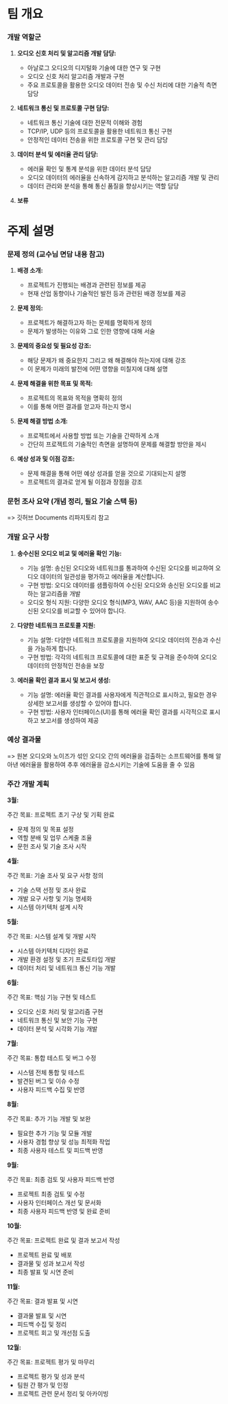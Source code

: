 # 팀 개요

### 개발 역할군

1. **오디오 신호 처리 및 알고리즘 개발 담당:**
   - 아날로그 오디오의 디지털화 기술에 대한 연구 및 구현
   - 오디오 신호 처리 알고리즘 개발과 구현
   - 주요 프로토콜을 활용한 오디오 데이터 전송 및 수신 처리에 대한 기술적 측면 담당

2. **네트워크 통신 및 프로토콜 구현 담당:**
   - 네트워크 통신 기술에 대한 전문적 이해와 경험
   - TCP/IP, UDP 등의 프로토콜을 활용한 네트워크 통신 구현
   - 안정적인 데이터 전송을 위한 프로토콜 구현 및 관리 담당

3. **데이터 분석 및 에러율 관리 담당:**
   - 에러율 확인 및 통계 분석을 위한 데이터 분석 담당
   - 오디오 데이터의 에러율을 신속하게 감지하고 분석하는 알고리즘 개발 및 관리
   - 데이터 관리와 분석을 통해 통신 품질을 향상시키는 역할 담당

4. **보류**

# 주제 설명

### 문제 정의 (교수님 면담 내용 참고)

1. **배경 소개:**
   - 프로젝트가 진행되는 배경과 관련된 정보를 제공
   - 현재 산업 동향이나 기술적인 발전 등과 관련된 배경 정보를 제공

2. **문제 정의:**
   - 프로젝트가 해결하고자 하는 문제를 명확하게 정의
   - 문제가 발생하는 이유와 그로 인한 영향에 대해 서술

3. **문제의 중요성 및 필요성 강조:**
   - 해당 문제가 왜 중요한지 그리고 왜 해결해야 하는지에 대해 강조
   - 이 문제가 미래의 발전에 어떤 영향을 미칠지에 대해 설명

4. **문제 해결을 위한 목표 및 목적:**
   - 프로젝트의 목표와 목적을 명확히 정의
   - 이를 통해 어떤 결과를 얻고자 하는지 명시

5. **문제 해결 방법 소개:**
   - 프로젝트에서 사용할 방법 또는 기술을 간략하게 소개
   - 간단히 프로젝트의 기술적인 측면을 설명하여 문제를 해결할 방안을 제시

6. **예상 성과 및 이점 강조:**
   - 문제 해결을 통해 어떤 예상 성과를 얻을 것으로 기대되는지 설명
   - 프로젝트의 결과로 얻게 될 이점과 장점을 강조

### 문헌 조사 요약 (개념 정리, 필요 기술 스택 등)

=> 깃허브 Documents 리파지토리 참고

### 개발 요구 사항

1. **송수신된 오디오 비교 및 에러율 확인 기능:**
   - 기능 설명: 송신된 오디오와 네트워크를 통과하여 수신된 오디오를 비교하여 오디오 데이터의 일관성을 평가하고 에러율을 계산합니다.
   - 구현 방법: 오디오 데이터를 샘플링하여 수신된 오디오와 송신된 오디오를 비교하는 알고리즘을 개발
   - 오디오 형식 지원: 다양한 오디오 형식(MP3, WAV, AAC 등)을 지원하여 송수신된 오디오를 비교할 수 있어야 합니다.

2. **다양한 네트워크 프로토콜 지원:**
   - 기능 설명: 다양한 네트워크 프로토콜을 지원하여 오디오 데이터의 전송과 수신을 가능하게 합니다.
   - 구현 방법: 각각의 네트워크 프로토콜에 대한 표준 및 규격을 준수하여 오디오 데이터의 안정적인 전송을 보장

3. **에러율 확인 결과 표시 및 보고서 생성:**
   - 기능 설명: 에러율 확인 결과를 사용자에게 직관적으로 표시하고, 필요한 경우 상세한 보고서를 생성할 수 있어야 합니다.
   - 구현 방법: 사용자 인터페이스(UI)를 통해 에러율 확인 결과를 시각적으로 표시하고 보고서를 생성하여 제공

### 예상 결과물

=> 원본 오디오와 노이즈가 섞인 오디오 간의 에러율을 검출하는 소프트웨어를 통해 알아낸 에러율을 활용하여 추후 에러율을 감소시키는 기술에 도움을 줄 수 있음

### 주간 개발 계획

**3월:**

주간 목표: 프로젝트 초기 구상 및 기획 완료
- 문제 정의 및 목표 설정
- 역할 분배 및 업무 스케줄 조율
- 문헌 조사 및 기술 조사 시작

**4월:**

주간 목표: 기술 조사 및 요구 사항 정의
- 기술 스택 선정 및 조사 완료
- 개발 요구 사항 및 기능 명세화
- 시스템 아키텍처 설계 시작

**5월:**

주간 목표: 시스템 설계 및 개발 시작
- 시스템 아키텍처 디자인 완료
- 개발 환경 설정 및 초기 프로토타입 개발
- 데이터 처리 및 네트워크 통신 기능 개발

**6월:**

주간 목표: 핵심 기능 구현 및 테스트
- 오디오 신호 처리 및 알고리즘 구현
- 네트워크 통신 및 보안 기능 구현
- 데이터 분석 및 시각화 기능 개발

**7월:**

주간 목표: 통합 테스트 및 버그 수정
- 시스템 전체 통합 및 테스트
- 발견된 버그 및 이슈 수정
- 사용자 피드백 수집 및 반영

**8월:**

주간 목표: 추가 기능 개발 및 보완
- 필요한 추가 기능 및 모듈 개발
- 사용자 경험 향상 및 성능 최적화 작업
- 최종 사용자 테스트 및 피드백 반영

**9월:**

주간 목표: 최종 검토 및 사용자 피드백 반영
- 프로젝트 최종 검토 및 수정
- 사용자 인터페이스 개선 및 문서화
- 최종 사용자 피드백 반영 및 완료 준비

**10월:**

주간 목표: 프로젝트 완료 및 결과 보고서 작성
- 프로젝트 완료 및 배포
- 결과물 및 성과 보고서 작성
- 최종 발표 및 시연 준비

**11월:**

주간 목표: 결과 발표 및 시연
- 결과물 발표 및 시연
- 피드백 수집 및 정리
- 프로젝트 회고 및 개선점 도출

**12월:**

주간 목표: 프로젝트 평가 및 마무리
- 프로젝트 평가 및 성과 분석
- 팀원 간 평가 및 인정
- 프로젝트 관련 문서 정리 및 아카이빙